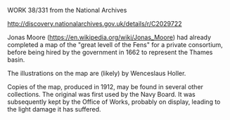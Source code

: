 WORK 38/331 from the National Archives

http://discovery.nationalarchives.gov.uk/details/r/C2029722

Jonas Moore (https://en.wikipedia.org/wiki/Jonas_Moore) had already completed a map of the "great levell of the Fens" for a private
consortium, before being hired by the government in 1662 to represent the Thames basin.

The illustrations on the map are (likely) by Wenceslaus Holler.

Copies of the map, produced in 1912, may be found in several other collections. The original was first used by the Navy Board.
It was subsequently kept by the Office of Works, probably on display, leading to the light damage it has suffered.
